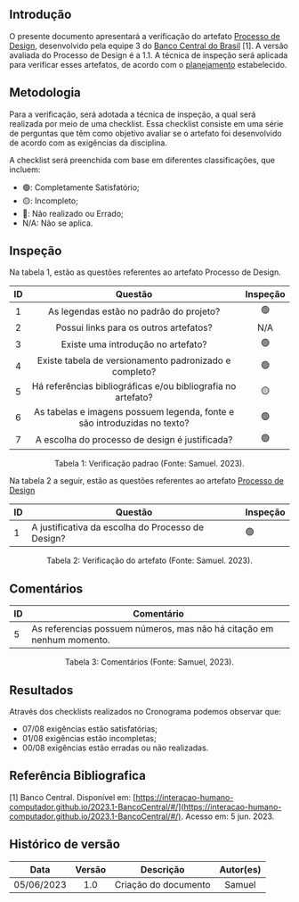 ## Introdução

O presente documento apresentará a verificação do artefato [Processo de Design](https://interacao-humano-computador.github.io/2023.1-BancoCentral/#/planejamento/processo_de_design), desenvolvido pela equipe 3 do [Banco Central do Brasil](https://interacao-humano-computador.github.io/2023.1-BancoCentral/) [1]. A versão avaliada do Processo de Design é a 1.1. A técnica de inspeção será aplicada para verificar esses artefatos, de acordo com o [planejamento](../planejamento.md) estabelecido.

## Metodologia

Para a verificação, será adotada a técnica de inspeção, a qual será realizada por meio de uma checklist. Essa checklist consiste em uma série de perguntas que têm como objetivo avaliar se o artefato foi desenvolvido de acordo com as exigências da disciplina.

A checklist será preenchida com base em diferentes classificações, que incluem:

- 🟢: Completamente Satisfatório;
- 🟡: Incompleto;
- 🔴: Não realizado ou Errado;
- N/A: Não se aplica.

## Inspeção

Na tabela 1, estão as questões referentes ao artefato Processo de Design.

| ID |                                 Questão                                 | Inspeção |
| :-: | :-----------------------------------------------------------------------: | :--------: |
| 1 |                 As legendas estão no padrão do projeto?                 |     🟢     |
| 2 |                  Possui links para os outros artefatos?                  |    N/A    |
| 3 |                   Existe uma introdução no artefato?                   |     🟢     |
| 4 |          Existe tabela de versionamento padronizado e completo?          |     🟢     |
| 5 |      Há referências bibliográficas e/ou bibliografia no artefato?      |     🟡     |
| 6 | As tabelas e imagens possuem legenda, fonte e são introduzidas no texto? |     🟢     |
| 7 |              A escolha do processo de design é justificada?              |     🟢     |

<div style="text-align: center">
    <p> Tabela 1: Verificação padrao (Fonte: Samuel. 2023).</p>
</div>

Na tabela 2 a seguir, estão as questões referentes ao artefato [Processo de Design](https://interacao-humano-computador.github.io/2023.1-BancoCentral/#/planejamento/processo_de_design)


| ID | Questão                                          | Inspeção |
| -- | ------------------------------------------------- | ---------- |
| 1  | A justificativa da escolha do Processo de Design? | 🟢         |

<div style="text-align: center">
    <p> Tabela 2: Verificação do artefato (Fonte: Samuel. 2023).</p>
</div>


## Comentários

| ID | Comentário                                                                |
| -- | -------------------------------------------------------------------------- |
| 5  | As referencias possuem números, mas não há citação em nenhum momento. |

<div style="text-align: center">
    <p> Tabela 3: Comentários (Fonte: Samuel, 2023).</p>
</div>

## Resultados

Através dos checklists realizados no Cronograma podemos observar que:

- 07/08 exigências estão satisfatórias;
- 01/08 exigências estão incompletas;
- 00/08 exigências estão erradas ou não realizadas.

## Referência Bibliografica

[1] Banco Central. Disponível em: [https://interacao-humano-computador.github.io/2023.1-BancoCentral/#/](https://interacao-humano-computador.github.io/2023.1-BancoCentral/#/). Acesso em: 5 jun. 2023.‌

## Histórico de versão

|    Data    | Versão |      Descrição      | Autor(es) |
| :--------: | :-----: | :--------------------: | :-------: |
| 05/06/2023 |   1.0   | Criação do documento |  Samuel  |
